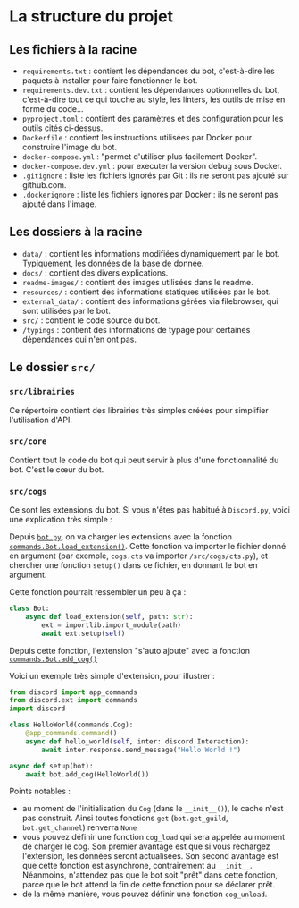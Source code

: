 # La structure du projet

## Les fichiers à la racine

- `requirements.txt` : contient les dépendances du bot, c'est-à-dire les paquets à installer pour faire fonctionner le bot.
- `requirements.dev.txt` : contient les dépendances optionnelles du bot, c'est-à-dire tout ce qui touche au style, les linters, les outils de mise en forme du code...
- `pyproject.toml` : contient des paramètres et des configuration pour les outils cités ci-dessus.
- `Dockerfile` : contient les instructions utilisées par Docker pour construire l'image du bot.
- `docker-compose.yml` : "permet d'utiliser plus facilement Docker".
- `docker-compose.dev.yml` : pour executer la version debug sous Docker.
- `.gitignore` : liste les fichiers ignorés par Git : ils ne seront pas ajouté sur github.com.
- `.dockerignore` : liste les fichiers ignorés par Docker : ils ne seront pas ajouté dans l'image.

## Les dossiers à la racine

- `data/` : contient les informations modifiées dynamiquement par le bot. Typiquement, les données de la base de donnée.
- `docs/` : contient des divers explications.
- `readme-images/` : contient des images utilisées dans le readme.
- `resources/` : contient des informations statiques utilisées par le bot.
- `external_data/` : contient des informations gérées via filebrowser, qui sont utilisées par le bot.
- `src/` : contient le code source du bot.
- `/typings` : contient des informations de typage pour certaines dépendances qui n'en ont pas.

## Le dossier `src/`

### `src/librairies`

Ce répertoire contient des librairies très simples créées pour simplifier l'utilisation d'API.

### `src/core`

Contient tout le code du bot qui peut servir à plus d'une fonctionnalité du bot. C'est le cœur du bot.

### `src/cogs`

Ce sont les extensions du bot. Si vous n'êtes pas habitué à `Discord.py`, voici une explication très simple :

Depuis [`bot.py`](/src/bot.py), on va charger les extensions avec la fonction [`commands.Bot.load_extension()`](https://discordpy.readthedocs.io/en/latest/ext/commands/api.html?highlight=load_extension#discord.ext.commands.Bot.load_extension). Cette fonction va importer le fichier donné en argument (par exemple, `cogs.cts` va importer `/src/cogs/cts.py`), et chercher une fonction `setup()` dans ce fichier, en donnant le bot en argument.

Cette fonction pourrait ressembler un peu à ça :

```python
class Bot:
    async def load_extension(self, path: str):
        ext = importlib.import_module(path)
        await ext.setup(self)
```

Depuis cette fonction, l'extension "s'auto ajoute" avec la fonction [`commands.Bot.add_cog()`](https://discordpy.readthedocs.io/en/latest/ext/commands/api.html?highlight=add_cog#discord.ext.commands.Bot.add_cog)

Voici un exemple très simple d'extension, pour illustrer :

```python
from discord import app_commands
from discord.ext import commands
import discord

class HelloWorld(commands.Cog):
    @app_commands.command()
    async def hello_world(self, inter: discord.Interaction):
        await inter.response.send_message("Hello World !")

async def setup(bot):
    await bot.add_cog(HelloWorld())
```

Points notables :

- au moment de l'initialisation du `Cog` (dans le `__init__()`), le cache n'est pas construit. Ainsi toutes fonctions `get` (`bot.get_guild`, `bot.get_channel`) renverra `None`
- vous pouvez définir une fonction `cog_load` qui sera appelée au moment de charger le cog. Son premier avantage est que si vous rechargez l'extension, les données seront actualisées. Son second avantage est que cette fonction est asynchrone, contrairement au `__init__`. Néanmoins, n'attendez pas que le bot soit "prêt" dans cette fonction, parce que le bot attend la fin de cette fonction pour se déclarer prêt.
- de la même manière, vous pouvez définir une fonction `cog_unload`.
